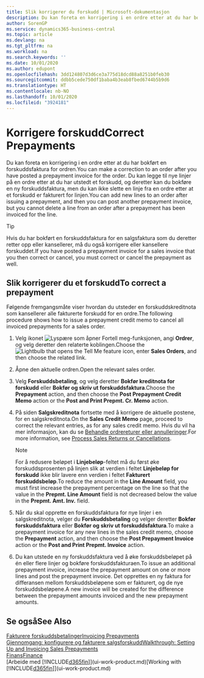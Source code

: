 ```yaml
---
title: Slik korrigerer du forskudd | Microsoft-dokumentasjon
description: Du kan foreta en korrigering i en ordre etter at du har bokført en forskuddsfaktura for ordren. Du kan legge til nye linjer på en ordre etter at du har utstedt et forskudd, og deretter kan du bokføre en ny forskuddsfaktura, men du kan ikke slette en linje fra en ordre etter at et forskudd er fakturert for linjen.
author: SorenGP
ms.service: dynamics365-business-central
ms.topic: article
ms.devlang: na
ms.tgt_pltfrm: na
ms.workload: na
ms.search.keywords: ''
ms.date: 10/01/2020
ms.author: edupont
ms.openlocfilehash: 3dd124807d3d6ce3a775d18dcd88a8251b0feb30
ms.sourcegitcommit: ddbb5cede750df1baba4b3eab8fbed6744b5b9d6
ms.translationtype: HT
ms.contentlocale: nb-NO
ms.lasthandoff: 10/01/2020
ms.locfileid: "3924181"
---
```

# <a name="correct-prepayments"></a><span data-ttu-id="4d6a2-104">Korrigere forskudd</span><span class="sxs-lookup"><span data-stu-id="4d6a2-104">Correct Prepayments</span></span>

<span data-ttu-id="4d6a2-105">Du kan foreta en korrigering i en ordre etter at du har bokført en forskuddsfaktura for ordren.</span><span class="sxs-lookup"><span data-stu-id="4d6a2-105">You can make a correction to an order after you have posted a prepayment invoice for the order.</span></span> <span data-ttu-id="4d6a2-106">Du kan legge til nye linjer på en ordre etter at du har utstedt et forskudd, og deretter kan du bokføre en ny forskuddsfaktura, men du kan ikke slette en linje fra en ordre etter at et forskudd er fakturert for linjen.</span><span class="sxs-lookup"><span data-stu-id="4d6a2-106">You can add new lines to an order after issuing a prepayment, and then you can post another prepayment invoice, but you cannot delete a line from an order after a prepayment has been invoiced for the line.</span></span>  

> [!TIP]
> <span data-ttu-id="4d6a2-107">Hvis du har bokført en forskuddsfaktura for en salgsfaktura som du deretter retter opp eller kansellerer, må du også korrigere eller kansellere forskuddet.</span><span class="sxs-lookup"><span data-stu-id="4d6a2-107">If you have posted a prepayment invoice for a sales invoice that you then correct or cancel, you must correct or cancel the prepayment as well.</span></span>

## <a name="to-correct-a-prepayment"></a><span data-ttu-id="4d6a2-108">Slik korrigerer du et forskudd</span><span class="sxs-lookup"><span data-stu-id="4d6a2-108">To correct a prepayment</span></span>

<span data-ttu-id="4d6a2-109">Følgende fremgangsmåte viser hvordan du utsteder en forskuddskreditnota som kansellerer alle fakturerte forskudd for en ordre.</span><span class="sxs-lookup"><span data-stu-id="4d6a2-109">The following procedure shows how to issue a prepayment credit memo to cancel all invoiced prepayments for a sales order.</span></span>  

1. <span data-ttu-id="4d6a2-110">Velg ikonet ![Lyspære som åpner Fortell meg-funksjonen](media/ui-search/search_small.png "Fortell hva du vil gjøre"), angi **Ordrer**, og velg deretter den relaterte koblingen.</span><span class="sxs-lookup"><span data-stu-id="4d6a2-110">Choose the ![Lightbulb that opens the Tell Me feature](media/ui-search/search_small.png "Tell me what you want to do") icon, enter **Sales Orders**, and then choose the related link.</span></span>  
2. <span data-ttu-id="4d6a2-111">Åpne den aktuelle ordren.</span><span class="sxs-lookup"><span data-stu-id="4d6a2-111">Open the relevant sales order.</span></span>
3. <span data-ttu-id="4d6a2-112">Velg **Forskuddsbetaling**, og velg deretter **Bokfør kreditnota for forskudd** eller **Bokfør og skriv ut forskuddsfaktura**.</span><span class="sxs-lookup"><span data-stu-id="4d6a2-112">Choose the **Prepayment** action, and then choose the **Post Prepayment Credit Memo** action or the **Post and Print Prepmt. Cr. Memo** action.</span></span>  
4. <span data-ttu-id="4d6a2-113">På siden **Salgskreditnota** fortsette med å korrigere de aktuelle postene, for en salgskreditnota.</span><span class="sxs-lookup"><span data-stu-id="4d6a2-113">On the **Sales Credit Memo** page, proceed to correct the relevant entries, as for any sales credit memo.</span></span> <span data-ttu-id="4d6a2-114">Hvis du vil ha mer informasjon, kan du se [Behandle ordrereturer eller annulleringer](sales-how-process-sales-returns-cancellations.md).</span><span class="sxs-lookup"><span data-stu-id="4d6a2-114">For more information, see [Process Sales Returns or Cancellations](sales-how-process-sales-returns-cancellations.md).</span></span>  

    > [!NOTE]  
    > <span data-ttu-id="4d6a2-115">For å redusere beløpet i **Linjebeløp**-feltet må du først øke forskuddsprosenten på linjen slik at verdien i feltet **Linjebeløp for forskudd** ikke blir lavere enn verdien i feltet **Fakturert forskuddsbeløp**.</span><span class="sxs-lookup"><span data-stu-id="4d6a2-115">To reduce the amount in the **Line Amount** field, you must first increase the prepayment percentage on the line so that the value in the **Prepmt. Line Amount** field is not decreased below the value in the **Prepmt. Amt. Inv.** field.</span></span>

5. <span data-ttu-id="4d6a2-116">Når du skal opprette en forskuddsfaktura for nye linjer i en salgskreditnota, velger du **Forskuddsbetaling** og velger deretter **Bokfør forskuddsfaktura** eller **Bokfør og skriv ut forskuddsfaktura**.</span><span class="sxs-lookup"><span data-stu-id="4d6a2-116">To make a prepayment invoice for any new lines in the sales credit memo, choose the **Prepayment** action, and then choose the **Post Prepayment Invoice** action or the **Post and Print Prepmt. Invoice** action.</span></span>  
6. <span data-ttu-id="4d6a2-117">Du kan utstede en ny forskuddsfaktura ved å øke forskuddsbeløpet på én eller flere linjer og bokføre forskuddsfakturaen.</span><span class="sxs-lookup"><span data-stu-id="4d6a2-117">To issue an additional prepayment invoice, increase the prepayment amount on one or more lines and post the prepayment invoice.</span></span> <span data-ttu-id="4d6a2-118">Det opprettes en ny faktura for differansen mellom forskuddsbeløpene som er fakturert, og de nye forskuddsbeløpene.</span><span class="sxs-lookup"><span data-stu-id="4d6a2-118">A new invoice will be created for the difference between the prepayment amounts invoiced and the new prepayment amounts.</span></span>  

## <a name="see-also"></a><span data-ttu-id="4d6a2-119">Se også</span><span class="sxs-lookup"><span data-stu-id="4d6a2-119">See Also</span></span>

[<span data-ttu-id="4d6a2-120">Fakturere forskuddsbetalinger</span><span class="sxs-lookup"><span data-stu-id="4d6a2-120">Invoicing Prepayments</span></span>](finance-invoice-prepayments.md)  
[<span data-ttu-id="4d6a2-121">Gjennomgang: konfigurere og fakturere salgsforskudd</span><span class="sxs-lookup"><span data-stu-id="4d6a2-121">Walkthrough: Setting Up and Invoicing Sales Prepayments</span></span>](walkthrough-setting-up-and-invoicing-sales-prepayments.md)  
[<span data-ttu-id="4d6a2-122">Finans</span><span class="sxs-lookup"><span data-stu-id="4d6a2-122">Finance</span></span>](finance.md)  
<span data-ttu-id="4d6a2-123">[Arbeide med [!INCLUDE[d365fin](includes/d365fin_md.md)]](ui-work-product.md)</span><span class="sxs-lookup"><span data-stu-id="4d6a2-123">[Working with [!INCLUDE[d365fin](includes/d365fin_md.md)]](ui-work-product.md)</span></span>  
